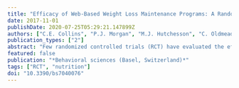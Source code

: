```yaml
---
title: "Efficacy of Web-Based Weight Loss Maintenance Programs: A Randomized Controlled Trial Comparing Standard Features Versus the Addition of Enhanced Personalized Feedback over 12 Months."
date: 2017-11-01
publishDate: 2020-07-25T05:29:21.147899Z
authors: ["C.E. Collins", "P.J. Morgan", "M.J. Hutchesson", "C. Oldmeadow", "D. Barker", "R. Callister"]
publication_types: ["2"]
abstract: "Few randomized controlled trials (RCT) have evaluated the efficacy of web-based programs targeting maintenance of lost weight. The aims of this study were to evaluate two versions of a commercially available web-based weight loss maintenance (WLM) program and examine whether the provision of enhanced feedback was associated with better WLM. The study was an assessor-blinded RCT of change in body mass index (BMI) over 12 months WLM. Participants were 227 adults (44% male, 42.3 ± 10.1 years, BMI 30.4 ± 4.1 kg/m²) randomized to either a basic (Basic WLM) or enhanced program with additional support (Enhanced WLM). Analysis was intention-to-treat with imputation using last observation carried forward. There was no significant weight rebound from the start of weight loss maintenance to 12 months for either group (mean: basic 1.3%, enhanced 1.5%) and limited change in secondary outcomes for either program. There were no significant between-group differences in the primary outcome of change in BMI (basic -0.5 (1.9) kg/m², enhanced -0.5 (1.6) kg/m², p = 0.93). In conclusion, a web-based WLM program was effective in preventing weight regain over one year following weight loss. However, the addition of personalized e-feedback provided limited additional benefits compared to a standard program. Given the potential reach of web-based approaches, further research examining which web-based program components optimize weight outcomes long-term is required."
featured: false
publication: "*Behavioral sciences (Basel, Switzerland)*"
tags: ["RCT", "nutrition"]
doi: "10.3390/bs7040076"
---
```


